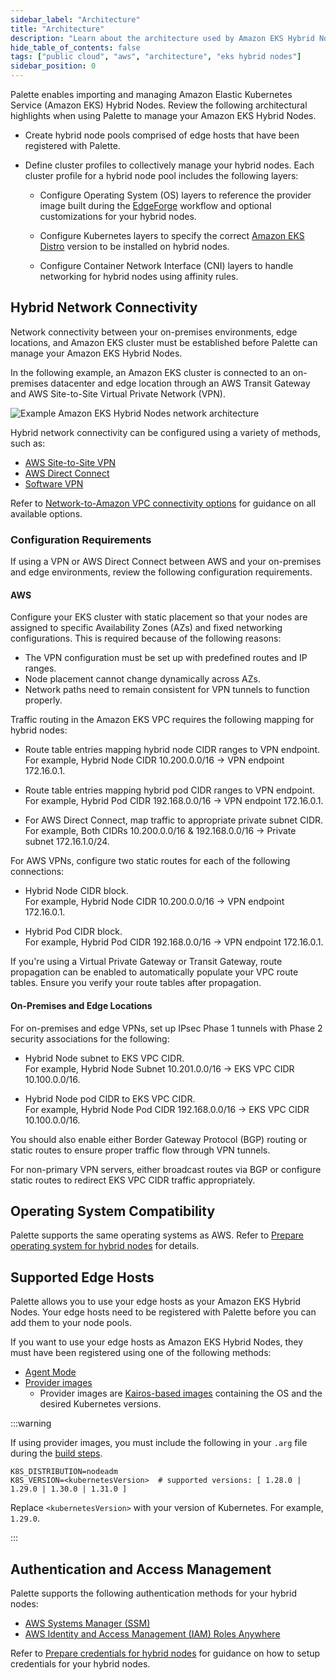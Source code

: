 ```yaml
---
sidebar_label: "Architecture"
title: "Architecture"
description: "Learn about the architecture used by Amazon EKS Hybrid Nodes when deployed with Palette."
hide_table_of_contents: false
tags: ["public cloud", "aws", "architecture", "eks hybrid nodes"]
sidebar_position: 0
---
```


Palette enables importing and managing Amazon Elastic Kubernetes Service (Amazon EKS) Hybrid Nodes. Review the following
architectural highlights when using Palette to manage your Amazon EKS Hybrid Nodes.

- Create hybrid node pools comprised of edge hosts that have been registered with Palette.

- Define cluster profiles to collectively manage your hybrid nodes. Each cluster profile for a hybrid node pool includes
  the following layers:

  - Configure Operating System (OS) layers to reference the provider image built during the
    [EdgeForge](../../../edge/edgeforge-workflow/edgeforge-workflow.md) workflow and optional customizations for your
    hybrid nodes.

  - Configure Kubernetes layers to specify the correct [Amazon EKS Distro](https://distro.eks.amazonaws.com/) version to
    be installed on hybrid nodes.

  - Configure Container Network Interface (CNI) layers to handle networking for hybrid nodes using affinity rules.

## Hybrid Network Connectivity

Network connectivity between your on-premises environments, edge locations, and Amazon EKS cluster must be established
before Palette can manage your Amazon EKS Hybrid Nodes.

In the following example, an Amazon EKS cluster is connected to an on-premises datacenter and edge location through an
AWS Transit Gateway and AWS Site-to-Site Virtual Private Network (VPN).

![Example Amazon EKS Hybrid Nodes network architecture](/aws_eks-hybrid_architecture_eks-hybrid-architecture.webp)

Hybrid network connectivity can be configured using a variety of methods, such as:

- [AWS Site-to-Site VPN](https://docs.aws.amazon.com/vpn/latest/s2svpn/VPC_VPN.html)
- [AWS Direct Connect](https://docs.aws.amazon.com/whitepapers/latest/aws-vpc-connectivity-options/aws-direct-connect.html)
- [Software VPN](https://docs.aws.amazon.com/whitepapers/latest/aws-vpc-connectivity-options/software-vpn.html)

Refer to
[Network-to-Amazon VPC connectivity options](https://docs.aws.amazon.com/whitepapers/latest/aws-vpc-connectivity-options/network-to-amazon-vpc-connectivity-options.html)
for guidance on all available options.

### Configuration Requirements

If using a VPN or AWS Direct Connect between AWS and your on-premises and edge environments, review the following
configuration requirements.

#### AWS

Configure your EKS cluster with static placement so that your nodes are assigned to specific Availability Zones (AZs)
and fixed networking configurations. This is required because of the following reasons:

- The VPN configuration must be set up with predefined routes and IP ranges.
- Node placement cannot change dynamically across AZs.
- Network paths need to remain consistent for VPN tunnels to function properly.

Traffic routing in the Amazon EKS VPC requires the following mapping for hybrid nodes:

- Route table entries mapping hybrid node CIDR ranges to VPN endpoint.  
  For example, Hybrid Node CIDR 10.200.0.0/16 → VPN endpoint 172.16.0.1.

- Route table entries mapping hybrid pod CIDR ranges to VPN endpoint.  
  For example, Hybrid Pod CIDR 192.168.0.0/16 → VPN endpoint 172.16.0.1.

- For AWS Direct Connect, map traffic to appropriate private subnet CIDR.  
  For example, Both CIDRs 10.200.0.0/16 & 192.168.0.0/16 → Private subnet 172.16.1.0/24.

For AWS VPNs, configure two static routes for each of the following connections:

- Hybrid Node CIDR block.  
  For example, Hybrid Node CIDR 10.200.0.0/16 → VPN endpoint 172.16.0.1.

- Hybrid Pod CIDR block.  
  For example, Hybrid Pod CIDR 192.168.0.0/16 → VPN endpoint 172.16.0.1.

If you're using a Virtual Private Gateway or Transit Gateway, route propagation can be enabled to automatically populate
your VPC route tables. Ensure you verify your route tables after propagation.

#### On-Premises and Edge Locations

For on-premises and edge VPNs, set up IPsec Phase 1 tunnels with Phase 2 security associations for the following:

- Hybrid Node subnet to EKS VPC CIDR.  
  For example, Hybrid Node Subnet 10.201.0.0/16 → EKS VPC CIDR 10.100.0.0/16.

- Hybrid Node pod CIDR to EKS VPC CIDR.  
  For example, Hybrid Node Pod CIDR 192.168.0.0/16 → EKS VPC CIDR 10.100.0.0/16.

You should also enable either Border Gateway Protocol (BGP) routing or static routes to ensure proper traffic flow
through VPN tunnels.

For non-primary VPN servers, either broadcast routes via BGP or configure static routes to redirect EKS VPC CIDR traffic
appropriately.

## Operating System Compatibility

Palette supports the same operating systems as AWS. Refer to
[Prepare operating system for hybrid nodes](https://docs.aws.amazon.com/eks/latest/userguide/hybrid-nodes-os.html) for
details.

## Supported Edge Hosts

Palette allows you to use your edge hosts as your Amazon EKS Hybrid Nodes. Your edge hosts need to be registered with
Palette before you can add them to your node pools.

If you want to use your edge hosts as Amazon EKS Hybrid Nodes, they must have been registered using one of the following
methods:

- [Agent Mode](../../../../deployment-modes/agent-mode/agent-mode.md)
- [Provider images](../../../edge/edgeforge-workflow/palette-canvos/build-provider-images.md)
  - Provider images are [Kairos-based images](https://kairos.io/) containing the OS and the desired Kubernetes versions.

:::warning

If using provider images, you must include the following in your `.arg` file during the
[build steps](../../../edge/edgeforge-workflow/palette-canvos/build-provider-images.md#build-provider-images).

```shell
K8S_DISTRIBUTION=nodeadm
K8S_VERSION=<kubernetesVersion>  # supported versions: [ 1.28.0 | 1.29.0 | 1.30.0 | 1.31.0 ]
```

Replace `<kubernetesVersion>` with your version of Kubernetes. For example, `1.29.0`.

:::

## Authentication and Access Management

Palette supports the following authentication methods for your hybrid nodes:

- [AWS Systems Manager (SSM)](https://docs.aws.amazon.com/systems-manager/latest/userguide/what-is-systems-manager.html)
- [AWS Identity and Access Management (IAM) Roles Anywhere](https://docs.aws.amazon.com/rolesanywhere/latest/userguide/introduction.html)

Refer to
[Prepare credentials for hybrid nodes](https://docs.aws.amazon.com/eks/latest/userguide/hybrid-nodes-creds.html) for
guidance on how to setup credentials for your hybrid nodes.
